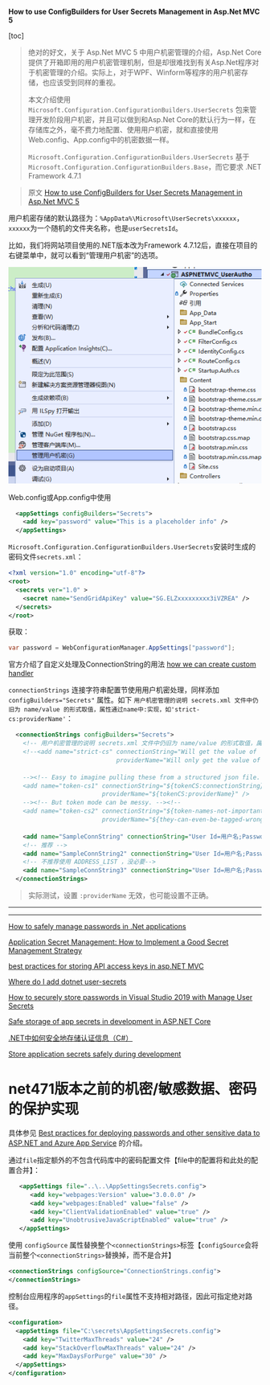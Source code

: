 **How to use ConfigBuilders for User Secrets Management in Asp.Net MVC 5**

[toc]

> 绝对的好文，关于 Asp.Net MVC 5 中用户机密管理的介绍，Asp.Net Core提供了开箱即用的用户机密管理机制，但是却很难找到有关Asp.Net程序对于机密管理的介绍。实际上，对于WPF、Winform等程序的用户机密存储，也应该受到同样的重视。
> 
> 本文介绍使用 `Microsoft.Configuration.ConfigurationBuilders.UserSecrets` 包来管理开发阶段用户机密，并且可以做到和Asp.Net Core的默认行为一样，在存储库之外，毫不费力地配置、使用用户机密，就和直接使用Web.config、App.config中的机密数据一样。
> 
> `Microsoft.Configuration.ConfigurationBuilders.UserSecrets` 基于 `Microsoft.Configuration.ConfigurationBuilders.Base`，而它要求 .NET Framework 4.7.1 

> 原文 [How to use ConfigBuilders for User Secrets Management in Asp.Net MVC 5](https://hamidmosalla.com/2022/12/30/how-to-use-configbuilders-for-user-secrets-management-in-asp-net-mvc-5/)


用户机密存储的默认路径为：`%AppData%\Microsoft\UserSecrets\xxxxxx`，`xxxxxx`为一个随机的文件夹名称，也是`userSecretsId`。

比如，我们将网站项目使用的.NET版本改为Framework 4.7.12后，直接在项目的右键菜单中，就可以看到“管理用户机密”的选项。

![](img/20230217145111.png)  


Web.config或App.config中使用

```xml
  <appSettings configBuilders="Secrets">
    <add key="password" value="This is a placeholder info" />
  </appSettings>
```

`Microsoft.Configuration.ConfigurationBuilders.UserSecrets`安装时生成的密码文件`secrets.xml`：

```xml
<?xml version="1.0" encoding="utf-8"?>
<root>
  <secrets ver="1.0" >
    <secret name="SendGridApiKey" value="SG.ELZxxxxxxxxx3iVZREA" />
  </secrets>
</root>
```

获取：

```C#
var password = WebConfigurationManager.AppSettings["password"];
```



官方介绍了自定义处理及ConnectionString的用法 [how we can create custom handler](https://github.com/aspnet/MicrosoftConfigurationBuilders/blob/main/docs/SectionHandlers.md)

`connectionStrings` 连接字符串配置节使用用户机密处理，同样添加 `configBuilders="Secrets"` 属性。如下 `用户机密管理的说明 secrets.xml 文件中仍旧为 name/value 的形式取值，属性通过name中:实现，如'strict-cs:providerName'`：

```xml
  <connectionStrings configBuilders="Secrets">
    <!-- 用户机密管理的说明 secrets.xml 文件中仍旧为 name/value 的形式取值，属性通过name中:实现，如'strict-cs:providerName' -->
    <!--<add name="strict-cs" connectionString="Will get the value of 'strict-cs' or 'strict-cs:connectionString'"
                              providerName="Will only get the value of 'strict-cs:providerName'" />

    --><!-- Easy to imagine pulling these from a structured json file. --><!--
    <add name="token-cs1" connectionString="${tokenCS:connectionString}"
                          providerName="${tokenCS:providerName}" />
    --><!-- But token mode can be messy. --><!--
    <add name="token-cs2" connectionString="${token-names-not-important}"
                          providerName="${they-can-even-be-tagged-wrong:connectionString}" />-->
    
    <add name="SampleConnString" connectionString="User Id=用户名;Password=密码;Data Source=SampleDataSource" providerName="property name need exists in strict model？ :providerName in secret xml not work" />
    <!-- 推荐 -->
    <add name="SampleConnString2" connectionString="User Id=用户名;Password=密码;Data Source=(DESCRIPTION=(ADDRESS=(PROTOCOL=TCP)(HOST=DBServer_IP)(PORT=1521))(CONNECT_DATA=(SERVICE_NAME=ORCL)))" providerName="Oracle.ManagedDataAccess.Client.OracleConnection, Oracle.ManagedDataAccess" />
    <!-- 不推荐使用 ADDRESS_LIST ，没必要-->
    <add name="SampleConnString3" connectionString="User Id=用户名;Password=密码;Data Source=(DESCRIPTION=(ADDRESS_LIST=(ADDRESS=(PROTOCOL=TCP)(HOST=DBServer_IP)(PORT=1521)))(CONNECT_DATA=(SERVICE_NAME=ORCL)))" providerName="Oracle.ManagedDataAccess.Client.OracleConnection, Oracle.ManagedDataAccess" />
  </connectionStrings>
```

> 实际测试，设置 `:providerName` 无效，也可能设置不正确。

--------------------------------------------
---------------------------------------------------

[How to safely manage passwords in .Net applications](https://medium.com/@hammadarif/how-to-safely-manage-passwords-in-net-applications-a546a481c41c)

[Application Secret Management: How to Implement a Good Secret Management Strategy](https://hamidmosalla.com/2022/12/29/application-secret-management-how-to-implement-a-good-secret-management-strategy/)


[best practices for storing API access keys in asp.NET MVC](https://stackoverflow.com/questions/61411810/best-practices-for-storing-api-access-keys-in-asp-net-mvc)

[Where do I add dotnet user-secrets](https://stackoverflow.com/questions/73390937/where-do-i-add-dotnet-user-secrets)

[How to securely store passwords in Visual Studio 2019 with Manage User Secrets](https://www.ryadel.com/en/visual-studio-2019-securely-store-db-passwords-manage-user-secrets-asp-net-core/)

[Safe storage of app secrets in development in ASP.NET Core](https://learn.microsoft.com/en-us/aspnet/core/security/app-secrets?view=aspnetcore-7.0&tabs=windows)


[.NET中如何安全地存储认证信息（C#）](https://blog.csdn.net/Toshiya14/article/details/53965550)



[Store application secrets safely during development](https://learn.microsoft.com/en-us/dotnet/architecture/microservices/secure-net-microservices-web-applications/developer-app-secrets-storage)


# net471版本之前的机密/敏感数据、密码的保护实现

具体参见 [Best practices for deploying passwords and other sensitive data to ASP.NET and Azure App Service](https://learn.microsoft.com/en-us/aspnet/identity/overview/features-api/best-practices-for-deploying-passwords-and-other-sensitive-data-to-aspnet-and-azure) 的介绍。

通过`file`指定额外的不包含代码库中的密码配置文件【file中的配置将和此处的配置合并】：

```xml
   <appSettings file="..\..\AppSettingsSecrets.config">      
      <add key="webpages:Version" value="3.0.0.0" />
      <add key="webpages:Enabled" value="false" />
      <add key="ClientValidationEnabled" value="true" />
      <add key="UnobtrusiveJavaScriptEnabled" value="true" />      
   </appSettings>
```

使用 `configSource` 属性替换整个`<connectionStrings>`标签【`configSource`会将当前整个`<connectionStrings>`替换掉，而不是合并】

```xml
<connectionStrings configSource="ConnectionStrings.config">
</connectionStrings>
```

控制台应用程序的`appSettings`的`file`属性不支持相对路径，因此可指定绝对路径。

```xml
<configuration>
  <appSettings file="C:\secrets\AppSettingsSecrets.config">
    <add key="TwitterMaxThreads" value="24" />
    <add key="StackOverflowMaxThreads" value="24" />
    <add key="MaxDaysForPurge" value="30" />
  </appSettings>
</configuration>
```